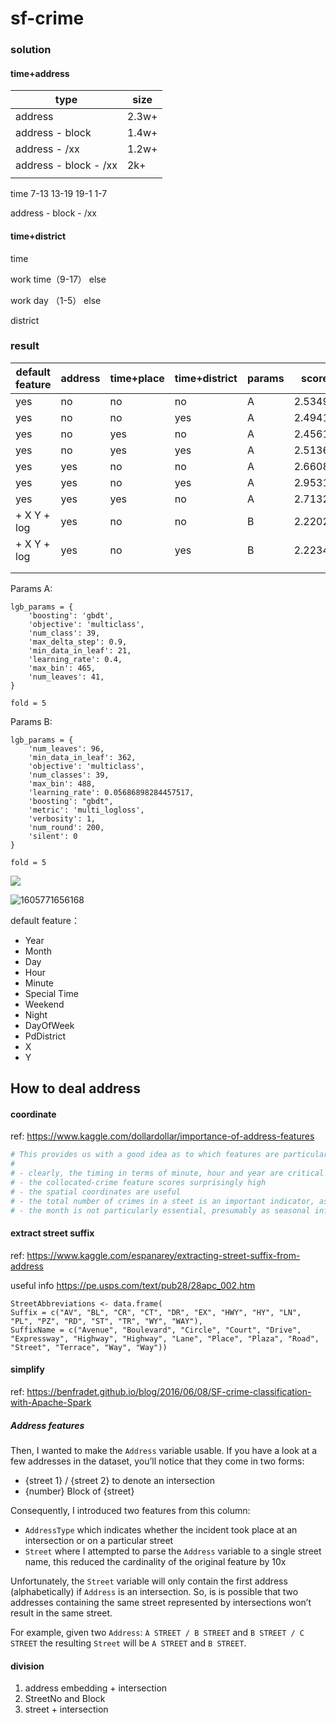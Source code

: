 # sf-crime

### solution

#### time+address

| type                  | size  |
| --------------------- | ----- |
| address               | 2.3w+ |
| address - block       | 1.4w+ |
| address - /xx         | 1.2w+ |
| address - block - /xx | 2k+   |
|                       |       |

time 7-13 13-19 19-1 1-7

address - block - /xx



#### time+district

time 

work time（9-17）   else

work day （1-5）  else

district



### result



| default feature | address | time+place | time+district | params | score   |
| --------------- | ------- | ---------- | ------------- | ------ | ------- |
| yes             | no      | no         | no            | A      | 2.53492 |
| yes             | no      | no         | yes           | A      | 2.49411 |
| yes             | no      | yes        | no            | A      | 2.45616 |
| yes             | no      | yes        | yes           | A      | 2.51364 |
| yes             | yes     | no         | no            | A      | 2.66080 |
| yes             | yes     | no         | yes           | A      | 2.95312 |
| yes             | yes     | yes        | no            | A      | 2.71321 |
| + X Y + log     | yes     | no         | no            | B      | 2.22027 |
| + X Y + log     | yes     | no         | yes           | B      | 2.22344 |
|                 |         |            |               |        |         |
|                 |         |            |               |        |         |

Params A:

```
lgb_params = {    
	'boosting': 'gbdt',    
	'objective': 'multiclass',   
	'num_class': 39,    
	'max_delta_step': 0.9,    
	'min_data_in_leaf': 21,    
	'learning_rate': 0.4,   
	'max_bin': 465,   
 	'num_leaves': 41,
}

fold = 5
```



Params B:

```
lgb_params = {
    'num_leaves': 96,
    'min_data_in_leaf': 362, 
    'objective': 'multiclass',
    'num_classes': 39,
    'max_bin': 488,
    'learning_rate': 0.05686898284457517,
    'boosting': "gbdt",
    'metric': 'multi_logloss',
    'verbosity': 1,
    'num_round': 200,
    'silent': 0  
}

fold = 5
```



![](C:\Users\80592\AppData\Roaming\Typora\typora-user-images\1605772035624.png)



![1605771656168](C:\Users\80592\AppData\Roaming\Typora\typora-user-images\1605771656168.png)



default feature：

- Year
- Month
- Day
- Hour
- Minute
- Special Time
- Weekend
- Night
- DayOfWeek
- PdDistrict
- X
- Y



## How to deal address

#### coordinate 

ref: https://www.kaggle.com/dollardollar/importance-of-address-features

```python
# This provides us with a good idea as to which features are particularly relevant. 
# 
# - clearly, the timing in terms of minute, hour and year are critical
# - the collocated-crime feature scores surprisingly high
# - the spatial coordinates are useful
# - the total number of crimes in a steet is an important indicator, as well as some of the log-ratios
# - the month is not particularly essential, presumably as seasonal information can be recovered from the week
```



#### extract street suffix

ref: https://www.kaggle.com/espanarey/extracting-street-suffix-from-address

useful info https://pe.usps.com/text/pub28/28apc_002.htm

```
StreetAbbreviations <- data.frame(
Suffix = c("AV", "BL", "CR", "CT", "DR", "EX", "HWY", "HY", "LN", "PL", "PZ", "RD", "ST", "TR", "WY", "WAY"), 
SuffixName = c("Avenue", "Boulevard", "Circle", "Court", "Drive", "Expressway", "Highway", "Highway", "Lane", "Place", "Plaza", "Road", "Street", "Terrace", "Way", "Way"))

```



#### simplify

ref: https://benfradet.github.io/blog/2016/06/08/SF-crime-classification-with-Apache-Spark

##### Address features

Then, I wanted to make the `Address` variable usable. If you have a look at a few addresses in the dataset, you’ll notice that they come in two forms:

- {street 1} / {street 2} to denote an intersection
- {number} Block of {street}

Consequently, I introduced two features from this column:

- `AddressType` which indicates whether the incident took place at an intersection or on a particular street
- `Street` where I attempted to parse the `Address` variable to a single street name, this reduced the cardinality of the original feature by 10x

Unfortunately, the `Street` variable will only contain the first address (alphabetically) if `Address` is an intersection. So, is is possible that two addresses containing the same street represented by intersections won’t result in the same street.

For example, given two `Address`: `A STREET / B STREET` and `B STREET / C STREET` the resulting `Street` will be `A STREET` and `B STREET`.





#### division

1. address embedding + intersection
2.  StreetNo and Block
3. street + intersection

